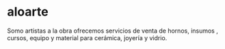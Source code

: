 # aloarte
Somo artistas a la obra ofrecemos servicios de venta de hornos, insumos , cursos, equipo y material para cerámica, joyería y vidrio. 

